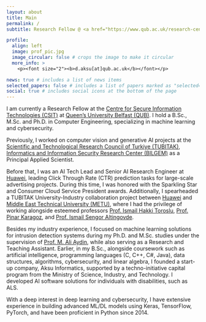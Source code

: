 ```yaml
---
layout: about
title: Main
permalink: /
subtitle: Research Fellow @ <a href="https://www.qub.ac.uk/research-centres/csit/">CSIT</a>, <a href="https://www.qub.ac.uk/">QUB</a>.

profile:
  align: left
  image: prof_pic.jpg
  image_circular: false # crops the image to make it circular
  more_info: >
    <p><font size="2"><b>d.aksu[at]qub.ac.uk</b></font></p>

news: true # includes a list of news items
selected_papers: false # includes a list of papers marked as "selected={true}"
social: true # includes social icons at the bottom of the page
---
```


I am currently a Research Fellow at the <a href="https://www.qub.ac.uk/research-centres/csit/">Centre for Secure Information Technologies (CSIT)</a> at <a href="https://www.qub.ac.uk/">Queen’s University Belfast (QUB)</a>. I hold a B.Sc., M.Sc. and Ph.D. in Computer Engineering, specializing in machine learning and cybersecurity.

Previously, I worked on computer vision and generative AI projects at the <a href="https://tubitak.gov.tr/en">Scientific and Technological Research Council of Turkiye (TUBITAK)</a>, <a href="https://bilgem.tubitak.gov.tr/en/">Informatics and Information Security Research Center (BILGEM)</a> as a Principal Applied Scientist.

Before that, I was an AI Tech Lead and Senior AI Research Engineer at <a href="https://www.huawei.com/en/">Huawei</a>, leading Click Through Rate (CTR) prediction tasks for large-scale advertising projects. During this time, I was honored with the Sparkling Star and Consumer Cloud Service President awards. Additionally, I spearheaded a TUBITAK University-Industry collaboration project between <a href="https://www.huawei.com/en/">Huawei</a> and <a href="https://www.metu.edu.tr/">Middle East Technical University (METU)</a>, where I had the privilege of working alongside esteemed professors <a href="https://user.ceng.metu.edu.tr/~toroslu/">Prof. Ismail Hakki Toroslu</a>, <a href="https://user.ceng.metu.edu.tr/~karagoz/">Prof. Pinar Karagoz</a>, and <a href="https://user.ceng.metu.edu.tr/~altingovde/">Prof. Ismail Sengor Altingovde</a>.

Besides my industry experience, I focused on machine learning solutions for intrusion detection systems during my Ph.D. and M.Sc. studies under the supervision of <a href='https://avesis.iuc.edu.tr/aydinali/'>Prof. M. Ali Aydin</a>, while also serving as a Research and Teaching Assistant. Earlier, in my B.Sc., alongside coursework such as artificial intelligence, programming languages (C, C++, C#, Java), data structures, algorithms, cybersecurity, and linear algebra, I founded a start-up company, Aksu Informatics, supported by a techno-initiative capital program from the Ministry of Science, Industry, and Technology. I developed AI software solutions for individuals with disabilities, such as ALS.

With a deep interest in deep learning and cybersecurity, I have extensive experience in building advanced ML/DL models using Keras, TensorFlow, PyTorch, and have been proficient in Python since 2014.
